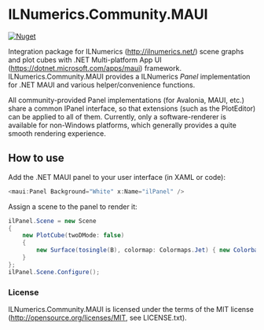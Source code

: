 ILNumerics.Community.MAUI
==========

[![Nuget](https://img.shields.io/nuget/v/ILNumerics.Community.Avalonia?style=flat-square&logo=nuget&color=blue)](https://www.nuget.org/packages/ILNumerics.Community.Avalonia)

Integration package for ILNumerics (http://ilnumerics.net/) scene graphs
and plot cubes with .NET Multi-platform App UI (https://dotnet.microsoft.com/apps/maui) framework. ILNumerics.Community.MAUI provides a ILNumerics *Panel* implementation for .NET MAUI and various helper/convenience functions.

All community-provided Panel implementations (for Avalonia, MAUI, etc.) share a common IPanel interface, so that extensions (such as the PlotEditor) can be applied to all of them. Currently, only a software-renderer is available for non-Windows platforms, which generally provides a quite smooth rendering experience.

## How to use

Add the .NET MAUI panel to your user interface (in XAML or code):

```csharp
<maui:Panel Background="White" x:Name="ilPanel" />
```

Assign a scene to the panel to render it:

```csharp
ilPanel.Scene = new Scene
{
    new PlotCube(twoDMode: false)
    {
        new Surface(tosingle(B), colormap: Colormaps.Jet) { new Colorbar() }
    }
};
ilPanel.Scene.Configure();
```

### License

ILNumerics.Community.MAUI is licensed under the terms of the MIT license (<http://opensource.org/licenses/MIT>, see LICENSE.txt).

